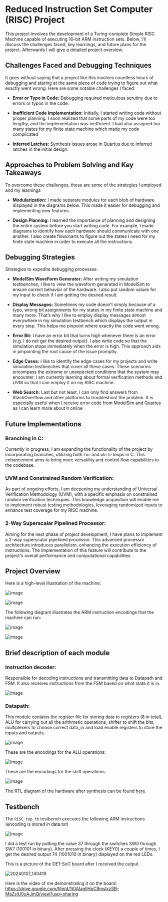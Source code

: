 # Reduced Instruction Set Computer (RISC) Project

This project involves the development of a Turing-complete Simple RISC Machine capable of executing 16-bit ARM instruction sets. Below, I'll discuss the challenges faced, key learnings, and future plans for the project. Afterwards I will give a detailed project overview. 

## Challenges Faced and Debugging Techniques

It goes without saying that a project like this involves countless hours of debugging and staring at the same piece of code trying to figure out what exactly went wrong. Here are some notable challenges I faced:

- **Error or Typo in Code:**
  Debugging required meticulous scrutiny due to errors or typos in the code.

- **Inefficient Code Implementation:**
  Initially, I started writing code without proper planning. I soon realized that some parts of my code were too lengthy, and the implementation was inefficient. I had also assigned too many states for my finite    state machine which made my code complicated

- **Inferred Latches:**
  Synthesis issues arose in Quartus due to inferred latches in the initial design.

## Approaches to Problem Solving and Key Takeaways

To overcome these challenges, these are some of the strategies I employed and my learnings

- **Modularization:**
  I made separate modules for each blob of hardware displayed in the diagrams below. This made it easier for debugging and implementing new features.

- **Design Planning:**
  I learned the importance of planning and designing the entire system before you start writing code. For example, I made diagrams to identify how each hardware should communicate with one another. I also create   flowcharts to figure out the states I need for my finite state machine in order to execute all the instructions.

## Debugging Strategies

Strategies to expedite debugging processes:

- **ModelSim WaveForm Generator:**
  After writing my simulation testbenches, I like to view the waveform generated in ModelSim to ensure correct behavior of the hardware. I also put random values for my input to check if I am getting the desired   result. 

- **Display Messages:**
  Sometimes my code doesn’t simply because of a typo, wrong bit assignments for my states in my finite state machine and many more. That’s why I like to employ display messages almost everywhere in my simulation    testbench which displays the output in every step. This helps me pinpoint where exactly the code went wrong. 

- **Error Bit:**
  I have an error bit that turns high whenever there is an error (e.g. I do not get the desired output). I also write code so that the simulation stops immediately when the error is high. This approach aids in       pinpointing the root cause of the issue promptly.

- **Edge Cases:**
  I like to identify the edge cases for my projects and write simulation testbenches that cover all these cases. These scenarios encompass the extreme or unexpected conditions that the system may encounter. I am     currently learning about formal verification methods and UVM so that I can employ it on my RISC machine. 

- **Web Search:**
  Last but not least, I can only find answers from StackOverflow and other platforms to troubleshoot the problem. It is especially useful when I receive error code from ModelSim and Quartus as I can learn more about it online

## Future Implementations

### Branching in C:
Currently in progress, I am expanding the functionality of the project by incorporating branches, utilizing both `for` and `while` loops in C. This enhancement aims to bring more versatility and control flow capabilities to the codebase.

### UVM and Constrained Random Verification:
As part of ongoing efforts, I am deepening my understanding of Universal Verification Methodology (UVM), with a specific emphasis on constrained random verification techniques. This knowledge acquisition will enable me to implement robust testing methodologies, leveraging randomized inputs to enhance test coverage for my RISC machine.

### 2-Way Superscalar Pipelined Processor:
Aiming for the next phase of project development, I have plans to implement a 2-way superscalar pipelined processor. This advanced processor architecture introduces parallelism, enhancing the execution efficiency of instructions. The implementation of this feature will contribute to the project's overall performance and computational capabilities.

## Project Overview

Here is a high-level illustration of the machine:

![image](https://github.com/ruwayd99/Reduced-Instruction-Set-Computer/assets/109923578/9cd16c2e-c2cc-4e0f-bfa5-0158108c0f0c)

![image](https://github.com/ruwayd99/Reduced-Instruction-Set-Computer/assets/109923578/c64f7b48-5c63-40f5-91aa-4e9add66397b)

The following diagram illustrates the ARM instruction encodings that the machine can run:

![image](https://github.com/ruwayd99/Reduced-Instruction-Set-Computer/assets/109923578/803b9642-d9c8-4102-ba90-291692835259)

![image](https://github.com/ruwayd99/Reduced-Instruction-Set-Computer/assets/109923578/0a883541-2534-45bb-bd96-481d11b98fd3)

## Brief description of each module

### Instruction decoder:
Responsible for decoding instructions and transmitting data to Datapath and FSM. It also receives instructions from the FSM based on what state it is in.

![image](https://github.com/ruwayd99/Reduced-Instruction-Set-Computer/assets/109923578/884a143f-621e-4ca1-bb96-b8f50967a500)

### Datapath: 

This module contains the register file for storing data to registers (8 in total), ALU for carrying out all the arithmetic operations, shifter to shift the bits, multiplexers to choose correct data_in and load enable registers to store the inputs and outputs. 

![image](https://github.com/ruwayd99/Reduced-Instruction-Set-Computer/assets/109923578/1b53538a-69f5-4874-8b70-58e89abf7324)

These are the encodings for the ALU operations:

![image](https://github.com/ruwayd99/Reduced-Instruction-Set-Computer/assets/109923578/f0e0696d-836f-4f04-a44b-1d8bb2ffd537)

These are the encodings for the shift operations:

![image](https://github.com/ruwayd99/Reduced-Instruction-Set-Computer/assets/109923578/b4a7285c-b382-4386-931b-e3ed2b8e7d1e)

The RTL diagram of the hardware after synthesis can be found [here](https://github.com/ruwayd99/Reduced-Instruction-Set-Computer/blob/main/RTL%20Viewer%20of%20final%20project.pdf). 

## Testbench

The `RISC_top_tb` testbench executes the following ARM instructions (encoding is stored in data.txt)

![image](https://github.com/ruwayd99/Reduced-Instruction-Set-Computer/assets/109923578/4663524c-7e9f-428f-a667-16df6424b6c2)

I did a test run by putting the value 37 through the switches SW0 through SW7 (100101 in binary). After pressing the clock (KEY0) a couple of times, I get the desired output 74 (1001010 in binary) displayed on the red LEDs. 

This is a picture of the DE1-SoC board after I received the output. 

![20240107_140419](https://github.com/ruwayd99/Reduced-Instruction-Set-Computer/assets/109923578/e8568911-5c61-4411-88ef-2b02c6d65ca8)

Here is the video of me demonstrating it on the board: https://drive.google.com/file/d/1t0AIagljHpC8mslxzSB-MaZslU0uAJmQ/view?usp=sharing











